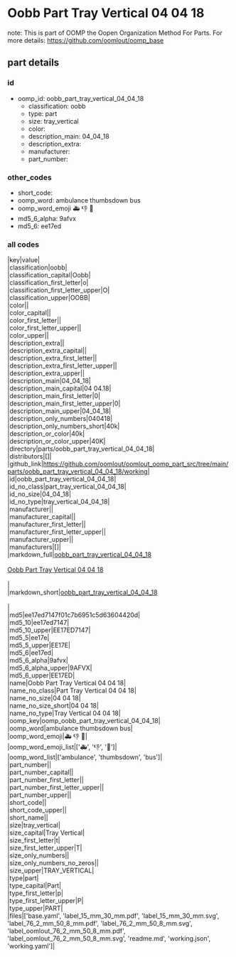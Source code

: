 # Oobb Part Tray Vertical 04 04 18  

note: This is part of OOMP the Oopen Organization Method For Parts. For more details: https://github.com/oomlout/oomp_base

##  part details





### id
* oomp_id: oobb_part_tray_vertical_04_04_18
  * classification: oobb
  * type: part
  * size: tray_vertical
  * color: 
  * description_main: 04_04_18
  * description_extra: 
  * manufacturer: 
  * part_number: 

### other_codes
* short_code: 
* oomp_word: ambulance thumbsdown bus
* oomp_word_emoji :ambulance: :thumbsdown: :bus:
* md5_6_alpha: 9afvx
* md5_6: ee17ed

### all codes 
|key|value|  
|classification|oobb|  
|classification_capital|Oobb|  
|classification_first_letter|o|  
|classification_first_letter_upper|O|  
|classification_upper|OOBB|  
|color||  
|color_capital||  
|color_first_letter||  
|color_first_letter_upper||  
|color_upper||  
|description_extra||  
|description_extra_capital||  
|description_extra_first_letter||  
|description_extra_first_letter_upper||  
|description_extra_upper||  
|description_main|04_04_18|  
|description_main_capital|04 04.18|  
|description_main_first_letter|0|  
|description_main_first_letter_upper|0|  
|description_main_upper|04_04_18|  
|description_only_numbers|040418|  
|description_only_numbers_short|40k|  
|description_or_color|40k|  
|description_or_color_upper|40K|  
|directory|parts/oobb_part_tray_vertical_04_04_18|  
|distributors|[]|  
|github_link|https://github.com/oomlout/oomlout_oomp_part_src/tree/main/parts/oobb_part_tray_vertical_04_04_18/working|  
|id|oobb_part_tray_vertical_04_04_18|  
|id_no_class|part_tray_vertical_04_04_18|  
|id_no_size|04_04_18|  
|id_no_type|tray_vertical_04_04_18|  
|manufacturer||  
|manufacturer_capital||  
|manufacturer_first_letter||  
|manufacturer_first_letter_upper||  
|manufacturer_upper||  
|manufacturers|[]|  
|markdown_full|[oobb_part_tray_vertical_04_04_18](https://github.com/oomlout/oomlout_oomp_part_src/tree/main/parts/oobb_part_tray_vertical_04_04_18/working)<br>[](https://github.com/oomlout/oomlout_oomp_part_src/tree/main/parts/oobb_part_tray_vertical_04_04_18/working)<br>[Oobb Part Tray Vertical 04 04 18](https://github.com/oomlout/oomlout_oomp_part_src/tree/main/parts/oobb_part_tray_vertical_04_04_18/working)<br><br>|  
|markdown_short|[oobb_part_tray_vertical_04_04_18](https://github.com/oomlout/oomlout_oomp_part_src/tree/main/parts/oobb_part_tray_vertical_04_04_18/working)<br><br>|  
|md5|ee17ed7147f01c7b6951c5d63604420d|  
|md5_10|ee17ed7147|  
|md5_10_upper|EE17ED7147|  
|md5_5|ee17e|  
|md5_5_upper|EE17E|  
|md5_6|ee17ed|  
|md5_6_alpha|9afvx|  
|md5_6_alpha_upper|9AFVX|  
|md5_6_upper|EE17ED|  
|name|Oobb Part Tray Vertical 04 04 18|  
|name_no_class|Part Tray Vertical 04 04 18|  
|name_no_size|04 04 18|  
|name_no_size_short|04 04 18|  
|name_no_type|Tray Vertical 04 04 18|  
|oomp_key|oomp_oobb_part_tray_vertical_04_04_18|  
|oomp_word|ambulance thumbsdown bus|  
|oomp_word_emoji|:ambulance: :thumbsdown: :bus:|  
|oomp_word_emoji_list|[':ambulance:', ':thumbsdown:', ':bus:']|  
|oomp_word_list|['ambulance', 'thumbsdown', 'bus']|  
|part_number||  
|part_number_capital||  
|part_number_first_letter||  
|part_number_first_letter_upper||  
|part_number_upper||  
|short_code||  
|short_code_upper||  
|short_name||  
|size|tray_vertical|  
|size_capital|Tray Vertical|  
|size_first_letter|t|  
|size_first_letter_upper|T|  
|size_only_numbers||  
|size_only_numbers_no_zeros||  
|size_upper|TRAY_VERTICAL|  
|type|part|  
|type_capital|Part|  
|type_first_letter|p|  
|type_first_letter_upper|P|  
|type_upper|PART|  
|files|['base.yaml', 'label_15_mm_30_mm.pdf', 'label_15_mm_30_mm.svg', 'label_76_2_mm_50_8_mm.pdf', 'label_76_2_mm_50_8_mm.svg', 'label_oomlout_76_2_mm_50_8_mm.pdf', 'label_oomlout_76_2_mm_50_8_mm.svg', 'readme.md', 'working.json', 'working.yaml']|  
